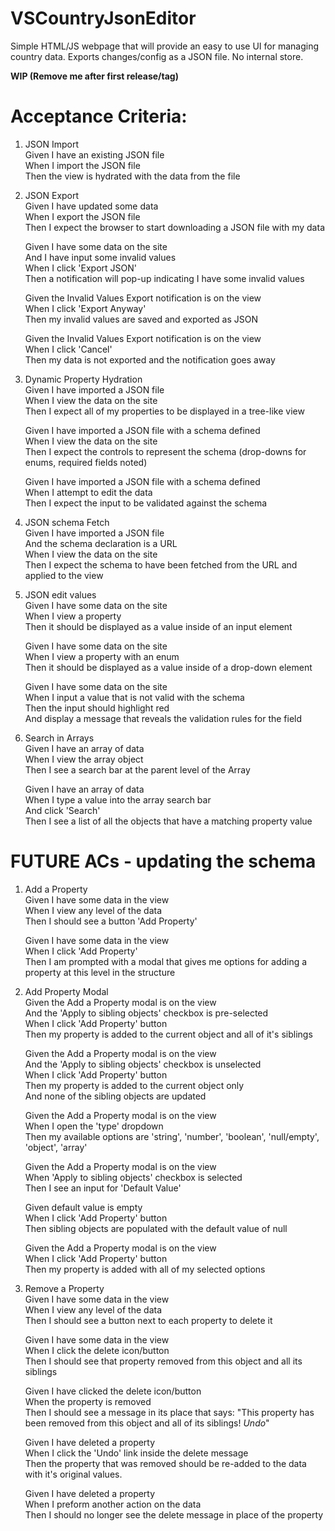 # VSCountryJsonEditor
Simple HTML/JS webpage that will provide an easy to use UI for managing country data. Exports changes/config as a JSON file. No internal store.

**WIP (Remove me after first release/tag)**

# Acceptance Criteria:
1. JSON Import  
	Given I have an existing JSON file  
	When I import the JSON file  
	Then the view is hydrated with the data from the file  
	
2. JSON Export  
	Given I have updated some data  
	When I export the JSON file  
	Then I expect the browser to start downloading a JSON file with my data  

	Given I have some data on the site  
	And I have input some invalid values  
	When I click 'Export JSON'  
	Then a notification will pop-up indicating I have some invalid values  

	Given the Invalid Values Export notification is on the view  
	When I click 'Export Anyway'  
	Then my invalid values are saved and exported as JSON  

	Given the Invalid Values Export notification is on the view  
	When I click 'Cancel'  
	Then my data is not exported and the notification goes away  

3. Dynamic Property Hydration  
	Given I have imported a JSON file  
	When I view the data on the site  
	Then I expect all of my properties to be displayed in a tree-like view  

	Given I have imported a JSON file with a schema defined  
	When I view the data on the site  
	Then I expect the controls to represent the schema (drop-downs for enums, required fields noted)  

	Given I have imported a JSON file with a schema defined  
	When I attempt to edit the data  
	Then I expect the input to be validated against the schema  

4. JSON schema Fetch  
	Given I have imported a JSON file  
	And the schema declaration is a URL  
	When I view the data on the site  
	Then I expect the schema to have been fetched from the URL and applied to the view  

5. JSON edit values  
	Given I have some data on the site  
	When I view a property  
	Then it should be displayed as a value inside of an input element  

	Given I have some data on the site  
	When I view a property with an enum  
	Then it should be displayed as a value inside of a drop-down element  
	
	Given I have some data on the site  
	When I input a value that is not valid with the schema  
	Then the input should highlight red  
	And display a message that reveals the validation rules for the field  

6. Search in Arrays  
	Given I have an array of data  
	When I view the array object  
	Then I see a search bar at the parent level of the Array  

	Given I have an array of data  
	When I type a value into the array search bar  
	And click 'Search'  
	Then I see a list of all the objects that have a matching property value  


# FUTURE ACs - updating the schema
1. Add a Property  
	Given I have some data in the view  
	When I view any level of the data  
	Then I should see a button 'Add Property'  

	Given I have some data in the view  
	When I click 'Add Property'  
	Then I am prompted with a modal that gives me options for adding a property at this level in the structure  

2. Add Property Modal  
	Given the Add a Property modal is on the view  
	And the 'Apply to sibling objects' checkbox is pre-selected  
	When I click 'Add Property' button  
	Then my property is added to the current object and all of it's siblings  

	Given the Add a Property modal is on the view  
	And the 'Apply to sibling objects' checkbox is unselected  
	When I click 'Add Property' button  
	Then my property is added to the current object only  
	And none of the sibling objects are updated  

	Given the Add a Property modal is on the view  
	When I open the 'type' dropdown  
	Then my available options are 'string', 'number', 'boolean', 'null/empty', 'object', 'array'  

	Given the Add a Property modal is on the view  
	When 'Apply to sibling objects' checkbox is selected  
	Then I see an input for 'Default Value'  

	Given default value is empty  
	When I click 'Add Property' button  
	Then sibling objects are populated with the default value of null  

	Given the Add a Property modal is on the view  
	When I click 'Add Property' button  
	Then my property is added with all of my selected options  

3. Remove a Property  
	Given I have some data in the view  
	When I view any level of the data  
	Then I should see a button next to each property to delete it  

	Given I have some data in the view  
	When I click the delete icon/button  
	Then I should see that property removed from this object and all its siblings  

	Given I have clicked the delete icon/button  
	When the property is removed  
	Then I should see a message in its place that says: "This property has been removed from this object and all of its siblings! _Undo_"  

	Given I have deleted a property  
	When I click the 'Undo' link inside the delete message  
	Then the property that was removed should be re-added to the data with it's original values.  
	
	Given I have deleted a property  
	When I preform another action on the data  
	Then I should no longer see the delete message in place of the property  